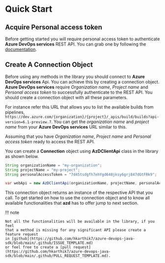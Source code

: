 # Quick Start

## Acquire Personal access token

Before getting started you will require personal access token to authenticate **Azure DevOps services** REST API.
You can grab one by following the [documentation](https://docs.microsoft.com/en-us/azure/devops/organizations/accounts/use-personal-access-tokens-to-authenticate?WT.mc_id=docs-github-dbrown&view=azure-devops&tabs=preview-page).

## Create A Connection Object

Before using any methods in the library you should connect to **Azure DevOps services** Api. You can achieve this by creating a connection object. **Azure DevOps services** require *Organization name*, *Project name* and *Personal access token* to successfully authenticate to the REST API. You should create a connection object with all these parameters.

For instance refer this URL that allows you to list the available builds from pipelines, `https://dev.azure.com/{organization}/{project}/_apis/build/builds?api-version=6.1-preview.7`. You can get the *organization name* and *project name* from your **Azure DevOps services** URL similar to this.

Assuming that you have *Organization name*, *Project name* and *Personal access token* ready to access the REST API.

You can create a **Connection** object using **AzDClientApi** class in the library as shown below.

```java
String organizationName = "my-organization";
String projectName = "my-project";
String personalAccessToken = "7d45tsdgfh7ehYgd648jksy6grj847dGtFRk9";

var webApi = new AzDClientApi(organizationName, projectName, personalAccessToken);
```

This connection object returns an instance of the respective API that you call. To get started on how to use the connection object and to know all available functionalities that **azd** has to offer jump to next section.

!!! note

    Not all the functionalities will be available in the library, if you feel 
    that a method is missing for any significant API please create a feature request 
    in [github](https://github.com/hkarthik7/azure-devops-java-sdk/blob/main/.github/ISSUE_TEMPLATE.md) 
    or feel free to create a [pull request](https://github.com/hkarthik7/azure-devops-java-sdk/blob/main/.github/PULL_REQUEST_TEMPLATE.md).
